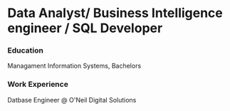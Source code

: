 # Data Analyst/ Business Intelligence engineer / SQL Developer

### Education
Managament Information Systems, Bachelors

### Work Experience
Datbase Engineer @ O'Neil Digital Solutions
